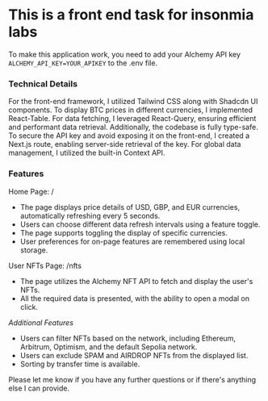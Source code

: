 # This is a front end task for insonmia labs

To make this application work, you need to add your Alchemy API key `ALCHEMY_API_KEY=YOUR_APIKEY` to the .env file.

### Technical Details

For the front-end framework, I utilized Tailwind CSS along with Shadcdn UI components. To display BTC prices in different currencies, I implemented React-Table. For data fetching, I leveraged React-Query, ensuring efficient and performant data retrieval. Additionally, the codebase is fully type-safe. To secure the API key and avoid exposing it on the front-end, I created a Next.js route, enabling server-side retrieval of the key. For global data management, I utilized the built-in Context API.

### Features

Home Page: /

- The page displays price details of USD, GBP, and EUR currencies, automatically refreshing every 5 seconds.
- Users can choose different data refresh intervals using a feature toggle.
- The page supports toggling the display of specific currencies.
- User preferences for on-page features are remembered using local storage.

User NFTs Page: /nfts

- The page utilizes the Alchemy NFT API to fetch and display the user's NFTs.
- All the required data is presented, with the ability to open a modal on click.

*Additional Features*

- Users can filter NFTs based on the network, including Ethereum, Arbitrum, Optimism, and the default Sepolia network.
- Users can exclude SPAM and AIRDROP NFTs from the displayed list.
- Sorting by transfer time is available.

Please let me know if you have any further questions or if there's anything else I can provide.
